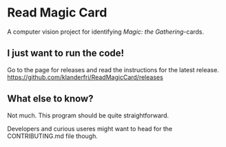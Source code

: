 # Read Magic Card
A computer vision project for identifying *Magic: the Gathering*-cards.

## I just want to run the code!
Go to the page for releases and read the instructions for the latest release.
https://github.com/klanderfri/ReadMagicCard/releases

## What else to know?
Not much. This program should be quite straightforward.

Developers and curious useres might want to head for the CONTRIBUTING.md file though.
